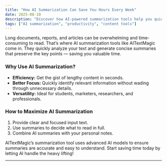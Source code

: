 ```yaml
---
title: "How AI Summarization Can Save You Hours Every Week"
date: 2025-08-10
description: "Discover how AI-powered summarization tools help you quickly digest lengthy content and boost your productivity."
tags: ["AI summarization", "productivity", "content tools"]
---
```


Long documents, reports, and articles can be overwhelming and time-consuming to read. That’s where AI summarization tools like AITextMagic come in. They quickly analyze your text and generate concise summaries that preserve the key points — saving you valuable time.

### Why Use AI Summarization?

- **Efficiency:** Get the gist of lengthy content in seconds.
- **Better Focus:** Quickly identify relevant information without wading through unnecessary details.
- **Versatility:** Ideal for students, marketers, researchers, and professionals.

### How to Maximize AI Summarization

1. Provide clear and focused input text.
2. Use summaries to decide what to read in full.
3. Combine AI summaries with your personal notes.

AITextMagic’s summarization tool uses advanced AI models to ensure summaries are accurate and easy to understand. Start saving time today by letting AI handle the heavy lifting!

---
